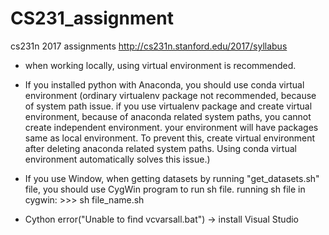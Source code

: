 # CS231_assignment
cs231n 2017 assignments
http://cs231n.stanford.edu/2017/syllabus


* when working locally, using virtual environment is recommended.
- If you installed python with Anaconda, you should use conda virtual environment
(ordinary virtualenv package not recommended, because of system path issue. if you use virtualenv package and create virtual environment, because of anaconda related system paths, you cannot create independent environment. your environment will have packages same as local environment. To prevent this, create virtual environment after deleting anaconda related system paths. Using conda virtual environment automatically solves this issue.)

- If you use Window, when getting datasets by running "get_datasets.sh" file, you should use CygWin program to run sh file.
running sh file in cygwin:  >>> sh file_name.sh


- Cython error("Unable to find vcvarsall.bat") -> install Visual Studio
